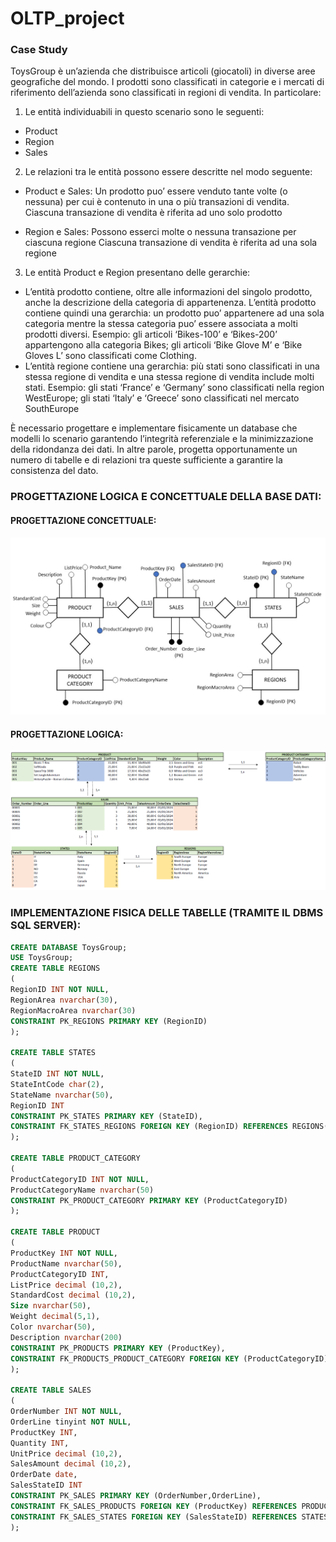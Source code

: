 # OLTP_project

### Case Study

ToysGroup è un’azienda che distribuisce articoli (giocatoli) in diverse aree geografiche del mondo.
I prodotti sono classificati in categorie e i mercati di riferimento dell’azienda sono classificati in regioni di vendita.
In particolare:

1)	Le entità individuabili in questo scenario sono le seguenti:
-	Product
-	Region
-	Sales

2) Le relazioni tra le entità possono essere descritte nel modo seguente:
   
  -	Product e Sales:	Un prodotto puo’ essere venduto tante volte (o nessuna) per cui è contenuto in una o più transazioni di vendita.
                        Ciascuna transazione di vendita è riferita ad uno solo prodotto
     	
-	Region e Sales: Possono esserci molte o nessuna transazione per ciascuna regione
                      Ciascuna transazione di vendita è riferita ad una sola regione

3)	Le entità Product e Region presentano delle gerarchie:

   -	L’entità prodotto contiene, oltre alle informazioni del singolo prodotto, anche la descrizione della categoria di appartenenza. L’entità prodotto contiene quindi una gerarchia: un prodotto puo’ appartenere         ad una sola categoria mentre la stessa categoria puo’ essere associata a molti prodotti diversi.
Esempio: gli articoli ‘Bikes-100’ e ‘Bikes-200’ appartengono alla categoria Bikes; gli articoli ‘Bike Glove M’ e ‘Bike Gloves L’ sono classificati come Clothing.
-	L’entità regione contiene una gerarchia: più stati sono classificati in una stessa regione di vendita e una stessa regione di vendita include molti stati.
Esempio: gli stati ‘France’ e ‘Germany’ sono classificati nella region WestEurope; gli stati ‘Italy’ e ‘Greece’ sono classificati nel mercato SouthEurope

È necessario progettare e implementare fisicamente un database che modelli lo scenario garantendo l’integrità referenziale e la minimizzazione della ridondanza dei dati.
In altre parole, progetta opportunamente un numero di tabelle e di relazioni tra queste sufficiente a garantire la consistenza del dato.

### PROGETTAZIONE LOGICA E CONCETTUALE DELLA BASE DATI:

#### PROGETTAZIONE CONCETTUALE:

![alt text](https://github.com/simonepetrini/OLTP_project/blob/main/Modello%20ER%20-%20Progettazione%20Concettuale.JPG?raw=True)

#### PROGETTAZIONE LOGICA:

![alt text](https://github.com/simonepetrini/OLTP_project/blob/main/Progettazione%20Logica.png?raw=True)

### IMPLEMENTAZIONE FISICA DELLE TABELLE (TRAMITE IL DBMS SQL SERVER):

```sql
CREATE DATABASE ToysGroup;
USE ToysGroup;
CREATE TABLE REGIONS
(
RegionID INT NOT NULL,
RegionArea nvarchar(30),
RegionMacroArea nvarchar(30)
CONSTRAINT PK_REGIONS PRIMARY KEY (RegionID)
);

CREATE TABLE STATES
(
StateID INT NOT NULL,
StateIntCode char(2),
StateName nvarchar(50),
RegionID INT
CONSTRAINT PK_STATES PRIMARY KEY (StateID),
CONSTRAINT FK_STATES_REGIONS FOREIGN KEY (RegionID) REFERENCES REGIONS(RegionID)
);

CREATE TABLE PRODUCT_CATEGORY
(
ProductCategoryID INT NOT NULL,
ProductCategoryName nvarchar(50)
CONSTRAINT PK_PRODUCT_CATEGORY PRIMARY KEY (ProductCategoryID)
);

CREATE TABLE PRODUCT
(
ProductKey INT NOT NULL,
ProductName nvarchar(50),
ProductCategoryID INT,
ListPrice decimal (10,2),
StandardCost decimal (10,2),
Size nvarchar(50),
Weight decimal(5,1),
Color nvarchar(50),
Description nvarchar(200)
CONSTRAINT PK_PRODUCTS PRIMARY KEY (ProductKey),
CONSTRAINT FK_PRODUCTS_PRODUCT_CATEGORY FOREIGN KEY (ProductCategoryID) REFERENCES PRODUCT_CATEGORY(ProductCategoryID)
);

CREATE TABLE SALES
(
OrderNumber INT NOT NULL,
OrderLine tinyint NOT NULL,
ProductKey INT,
Quantity INT,
UnitPrice decimal (10,2),
SalesAmount decimal (10,2),
OrderDate date,
SalesStateID INT
CONSTRAINT PK_SALES PRIMARY KEY (OrderNumber,OrderLine),
CONSTRAINT FK_SALES_PRODUCTS FOREIGN KEY (ProductKey) REFERENCES PRODUCT(ProductKey),
CONSTRAINT FK_SALES_STATES FOREIGN KEY (SalesStateID) REFERENCES STATES(StateID)
);
```

